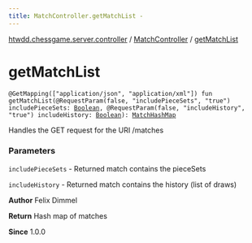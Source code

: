 ```yaml
---
title: MatchController.getMatchList - 
---
```


[htwdd.chessgame.server.controller](../index.html) / [MatchController](index.html) / [getMatchList](./get-match-list.html)

# getMatchList

`@GetMapping(["application/json", "application/xml"]) fun getMatchList(@RequestParam(false, "includePieceSets", "true") includePieceSets: `[`Boolean`](https://kotlinlang.org/api/latest/jvm/stdlib/kotlin/-boolean/index.html)`, @RequestParam(false, "includeHistory", "true") includeHistory: `[`Boolean`](https://kotlinlang.org/api/latest/jvm/stdlib/kotlin/-boolean/index.html)`): `[`MatchHashMap`](../../htwdd.chessgame.server.model/-match-hash-map/index.html)

Handles the GET request for the URI /matches

### Parameters

`includePieceSets` - Returned match contains the pieceSets

`includeHistory` - Returned match contains the history (list of draws)

**Author**
Felix Dimmel

**Return**
Hash map of matches

**Since**
1.0.0

